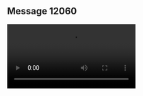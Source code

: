 ## Message 12060



![Video](https://data.iron-swords.co.il/2024/October/01/https://data.iron-swords.co.il/2024/October/01/12060/12060_media.mp4)

